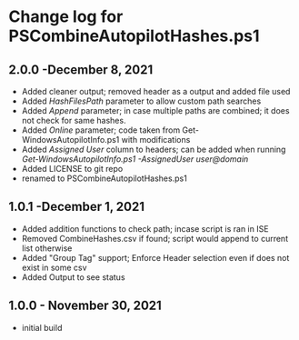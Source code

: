 # Change log for PSCombineAutopilotHashes.ps1



## 2.0.0 -December 8, 2021

- Added cleaner output; removed header as a output and added file used
- Added _HashFilesPath_ parameter to allow custom path searches
- Added _Append_ parameter; in case multiple paths are combined; it does not check for same hashes.
- Added _Online_ parameter; code taken from Get-WindowsAutopilotInfo.ps1 with modifications
- Added _Assigned User_ column to headers; can be added when running _Get-WindowsAutopilotInfo.ps1 -AssignedUser user@domain_
- Added LICENSE to git repo
- renamed to PSCombineAutopilotHashes.ps1

## 1.0.1 -December 1, 2021

- Added addition functions to check path; incase script is ran in ISE
- Removed CombineHashes.csv if found; script would append to current list otherwise
- Added "Group Tag" support; Enforce Header selection even if does not exist in some csv
- Added Output to see status

## 1.0.0 - November 30, 2021

- initial build
